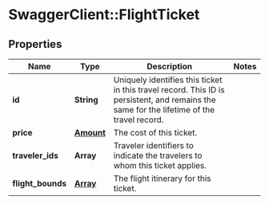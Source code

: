 # SwaggerClient::FlightTicket

## Properties
Name | Type | Description | Notes
------------ | ------------- | ------------- | -------------
**id** | **String** | Uniquely identifies this ticket in this travel record. This ID is persistent, and remains the same for the lifetime of the travel record. |
**price** | [**Amount**](Amount.md) | The cost of this ticket. |
**traveler_ids** | **Array<String>** | Traveler identifiers to indicate the travelers to whom this ticket applies. |
**flight_bounds** | [**Array<FlightReservationBound>**](FlightReservationBound.md) | The flight itinerary for this ticket. |


